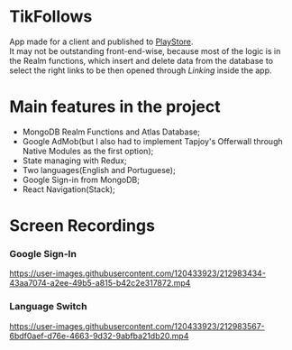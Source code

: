 # TikFollows
App made for a client and published to [PlayStore](https://play.google.com/store/apps/details?id=com.tfbrowser).  
It may not be outstanding front-end-wise, because most of the logic is in the Realm functions, which insert and delete data from the database to select the right links to be then opened through *Linking* inside the app.

# Main features in the project 

- MongoDB Realm Functions and Atlas Database;
- Google AdMob(but I also had to implement Tapjoy's Offerwall through Native Modules as the first option);
- State managing with Redux;
- Two languages(English and Portuguese);
- Google Sign-in from MongoDB;
- React Navigation(Stack);

# Screen Recordings
### Google Sign-In
https://user-images.githubusercontent.com/120433923/212983434-43aa7074-a2ee-49b5-a815-b42c2e317872.mp4

### Language Switch
https://user-images.githubusercontent.com/120433923/212983567-6bdf0aef-d76e-4663-9d32-9abfba21db20.mp4
